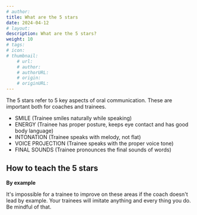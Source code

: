 ```yaml
---
# author: 
title: What are the 5 stars
date: 2024-04-12
# layout: 
description: What are the 5 stars?
weight: 10
# tags: 
# icon: 
# thumbnail: 
    # url: 
    # author: 
    # authorURL: 
    # origin: 
    # originURL: 
---
```


The 5 stars refer to 5 key aspects of oral communication. These are important both for coaches and trainees.

- SMILE (Trainee smiles naturally while speaking)
- ENERGY (Trainee has proper posture, keeps eye contact and has good body language)
- INTONATION (Trainee speaks with melody, not flat)
- VOICE PROJECTION (Trainee speaks with the proper voice tone)
- FINAL SOUNDS (Trainee pronounces the final sounds of words)

## How to teach the 5 stars

**By example**

It's impossible for a trainee to improve on these areas if the coach doesn't lead by example. Your trainees will imitate anything and every thing you do. Be mindful of that.
